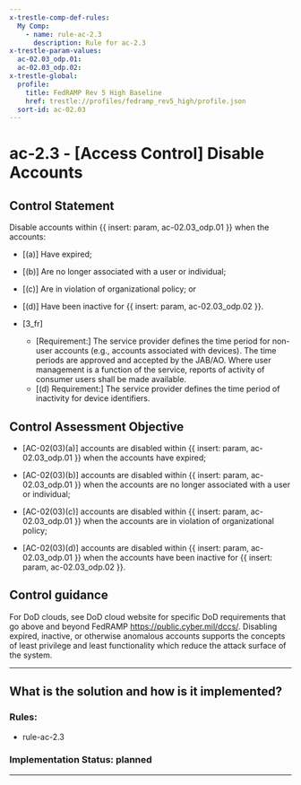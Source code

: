 ```yaml
---
x-trestle-comp-def-rules:
  My Comp:
    - name: rule-ac-2.3
      description: Rule for ac-2.3
x-trestle-param-values:
  ac-02.03_odp.01:
  ac-02.03_odp.02:
x-trestle-global:
  profile:
    title: FedRAMP Rev 5 High Baseline
    href: trestle://profiles/fedramp_rev5_high/profile.json
  sort-id: ac-02.03
---
```


# ac-2.3 - \[Access Control\] Disable Accounts

## Control Statement

Disable accounts within {{ insert: param, ac-02.03_odp.01 }} when the accounts:

- \[(a)\] Have expired;

- \[(b)\] Are no longer associated with a user or individual;

- \[(c)\] Are in violation of organizational policy; or

- \[(d)\] Have been inactive for {{ insert: param, ac-02.03_odp.02 }}.

- \[3_fr\]

  - \[Requirement:\] The service provider defines the time period for non-user accounts (e.g., accounts associated with devices). The time periods are approved and accepted by the JAB/AO. Where user management is a function of the service, reports of activity of consumer users shall be made available.
  - \[(d) Requirement:\] The service provider defines the time period of inactivity for device identifiers.

## Control Assessment Objective

- \[AC-02(03)(a)\] accounts are disabled within {{ insert: param, ac-02.03_odp.01 }} when the accounts have expired;

- \[AC-02(03)(b)\] accounts are disabled within {{ insert: param, ac-02.03_odp.01 }} when the accounts are no longer associated with a user or individual;

- \[AC-02(03)(c)\] accounts are disabled within {{ insert: param, ac-02.03_odp.01 }} when the accounts are in violation of organizational policy;

- \[AC-02(03)(d)\] accounts are disabled within {{ insert: param, ac-02.03_odp.01 }} when the accounts have been inactive for {{ insert: param, ac-02.03_odp.02 }}.

## Control guidance

For DoD clouds, see DoD cloud website for specific DoD requirements that go above and beyond FedRAMP https://public.cyber.mil/dccs/.
Disabling expired, inactive, or otherwise anomalous accounts supports the concepts of least privilege and least functionality which reduce the attack surface of the system.

______________________________________________________________________

## What is the solution and how is it implemented?

<!-- For implementation status enter one of: implemented, partial, planned, alternative, not-applicable -->

<!-- Note that the list of rules under ### Rules: is read-only and changes will not be captured after assembly to JSON -->

<!-- Add control implementation description here for control: ac-2.3 -->

### Rules:

  - rule-ac-2.3

### Implementation Status: planned

______________________________________________________________________

